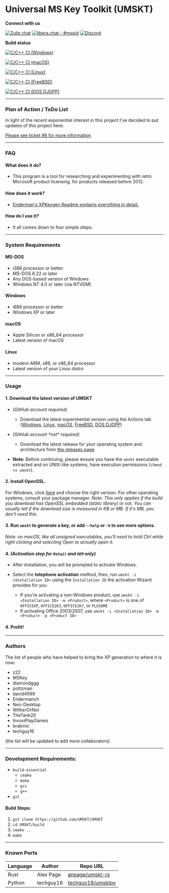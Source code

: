 # Universal MS Key Toolkit (UMSKT)

**Connect with us**

[![Zulip chat](https://img.shields.io/badge/zulip-join_chat-brightgreen.svg)](https://umskt.zulipchat.com)
[![libera.chat - #mspid](https://img.shields.io/badge/libera.chat-%23mspid-brightgreen)](https://web.libera.chat/gamja/?nick=Guest?#mspid)
[![Discord](https://dcbadge.vercel.app/api/server/cUZxfNNSdt?style=flat)](https://discord.gg/PpBSpuphWM)

**Build status**

[![C/C++ CI (Windows)](https://github.com/UMSKT/UMSKT/actions/workflows/windows.yml/badge.svg)](../../actions/workflows/windows.yml)

[![C/C++ CI (macOS)](https://github.com/UMSKT/UMSKT/actions/workflows/macos.yml/badge.svg)](../../actions/workflows/macos.yml)

[![C/C++ CI (Linux)](https://github.com/UMSKT/UMSKT/actions/workflows/linux.yml/badge.svg)](../../actions/workflows/linux.yml)

[![C/C++ CI (FreeBSD)](https://github.com/UMSKT/UMSKT/actions/workflows/freebsd.yml/badge.svg)](../../actions/workflows/freebsd.yml)

[![C/C++ CI (DOS DJGPP)](https://github.com/UMSKT/UMSKT/actions/workflows/dos-djgpp.yml/badge.svg)](../../actions/workflows/dos-djgpp.yml)

------

### Plan of Action / ToDo List

In light of the recent exponential interest in this project I've decided to put updates of this project here:

[Please see ticket #8 for more information](https://github.com/UMSKT/UMSKT/issues/8)

------

### **FAQ**

#### **What does it do?**

* This program is a tool for researching and experimenting with retro Microsoft product licensing, for products released before 2012.

#### **How does it work?**

* [Enderman's XPKeygen Readme explains everything in detail.](https://github.com/Endermanch/XPKeygen)

#### **How do I use it?**

* It all comes down to four simple steps:

------

### System Requirements
#### MS-DOS
* i386 processor or better
* MS-DOS 6.22 or later
* Any DOS-based version of Windows
* Windows NT 4.0 or later (via NTVDM)
#### Windows
* i686 processor or better
* Windows XP or later
#### macOS
* Apple Silicon or x86_64 processor
* Latest version of macOS
#### Linux
* modern ARM, x86, or x86_64 processor
* Latest version of your Linux distro

------

### **Usage**
#### 1. Download the latest version of UMSKT

* *(GitHub account required)*
    * Download the latest experimental version using the Actions tab ([Windows](../../actions/workflows/windows.yml?query=branch%3Amaster+is%3Asuccess), [Linux](../../actions/workflows/linux.yml?query=branch%3Amaster+is%3Asuccess), [macOS](../../actions/workflows/macos.yml?query=branch%3Amaster+is%3Asuccess), [FreeBSD](../../actions/workflows/freebsd.yml?query=branch%3Amaster+is%3Asuccess), [DOS DJGPP](../../actions/workflows/dos-djgpp.yml?query=branch%3Amaster+is%3Asuccess))


* *(GitHub account \*not\* required)*
    * Download the latest release for your operating system and architecture from [the releases page](../../releases)

* **Note:** Before continuing, please ensure you have the `umskt` executable extracted and on UNIX-like systems, have execution permissions (`chmod +x umskt`).

#### 2. Install OpenSSL. 
For Windows, click [here](https://slproweb.com/products/Win32OpenSSL.html) and choose the right version. For other operating systems, consult your package manager.
*Note: This only applies if the build you download has OpenSSL embedded (static library) or not. You can usually tell if the download size is measured in KB or MB. If it's MB, you don't need this.*

#### 3. Run `umskt` to generate a key, or add `--help` or `-h` to see more options.
*Note: on macOS, like all unsigned executables, you'll need to hold Ctrl while right clicking and selecting Open to actually open it.*
#### 4. *(Activation step for `Retail` and `OEM` only)*
* After installation, you will be prompted to activate Windows.


* Select the **telephone activation** method, then, run `umskt -i <Installation ID>` using the `Installation ID` the activation Wizard provides for you
   * If you're activating a non-Windows product, use `umskt -i <Installation ID> -m <Product>`, where `<Product>` is one of `OFFICEXP`, `OFFICE2K3`, `OFFICE2K7`, or `PLUSDME`
   * If activating Office 2003/2007, use `umskt -i <Installation ID> -m <Product> -p <Product ID>`

#### 4. Profit!


------


### Authors
The list of people who have helped to bring the XP generation to where it is now:
* z22
* MSKey
* diamondggg
* pottzman
* david4599
* Endermanch
* Neo-Desktop
* WitherOrNot
* TheTank20
* InvoxiPlayGames
* brakmic
* techguy16

(the list will be updated to add more collaborators)

------

### **Development Requirements:**

* `build-essential`
  * `cmake`
  * `make`
  * `gcc`
  * `g++`
* `git`

#### Build Steps:

1. `git clone https://github.com/UMSKT/UMSKT`
2. `cd UMSKT/build`
3. `cmake ..`
4. `make`


-----

### **Known Ports**

| Language | Author    | Repo URL                                                  |
|----------|-----------|-----------------------------------------------------------|
| Rust     | Alex Page | [anpage/umskt-rs](https://github.com/anpage/umskt-rs)     |
| Python   | techguy16 | [techguy16/umsktpy](https://github.com/techguy16/umsktpy) |
